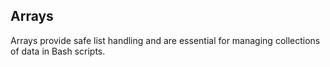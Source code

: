 ## Arrays

Arrays provide safe list handling and are essential for managing collections of data in Bash scripts.
